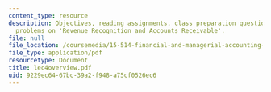 ```yaml
---
content_type: resource
description: Objectives, reading assignments, class preparation questions, optional
  problems on 'Revenue Recognition and Accounts Receivable'.
file: null
file_location: /coursemedia/15-514-financial-and-managerial-accounting-summer-2003/9229ec6467bc39a2f948a75cf0526ec6_lec4overview.pdf
file_type: application/pdf
resourcetype: Document
title: lec4overview.pdf
uid: 9229ec64-67bc-39a2-f948-a75cf0526ec6
---
```


